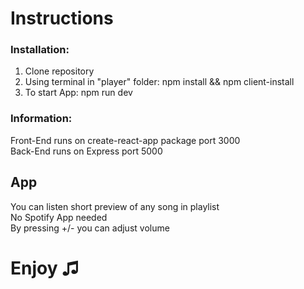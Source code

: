 # Instructions
### Installation:
1. Clone repository <br />
2. Using terminal in "player" folder: npm install && npm client-install<br />
3. To start App: npm run dev

### Information:
Front-End runs on create-react-app package port 3000<br />
Back-End runs on Express port 5000

## App
You can listen short preview of any song in playlist<br />
No Spotify App needed <br />
By pressing +/- you can adjust volume

# Enjoy &#9835;